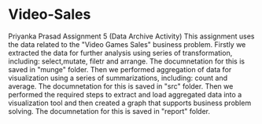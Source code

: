 # Video-Sales
Priyanka Prasad Assignment 5 (Data Archive Activity)
This assignment uses the data related to the "Video Games Sales" business problem.
Firstly we extracted the data for further analysis using series of transformation, including: select,mutate, filetr and arrange. The documnetation for this is saved in "munge" folder.
Then we performed aggregation of data for visualization using a series of summarizations, including: count and average. The documnetation for this is saved in "src" folder.
Then we performed the required steps to extract and load aggregated data into a visualization tool and then created a graph that supports business problem solving. The documnetation for this is saved in "report" folder.
